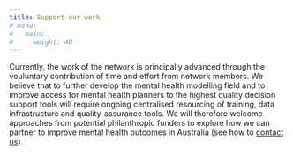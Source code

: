 ```yaml
---
title: Support our work
# menu:
#   main:
#     weight: 40
---
```


Currently, the work of the network is principally advanced through the vouluntary contribution of time and effort from network members. We believe that to further develop the mental health modelling field and to improve access for mental health planners to the highest quality decision support tools will require ongoing centralised resourcing of training, data infrastructure and quality-assurance tools. We will therefore welcome approaches from potential philanthropic funders to explore how we can partner to improve mental health outcomes in Australia (see how to [contact us](../contact)). 


